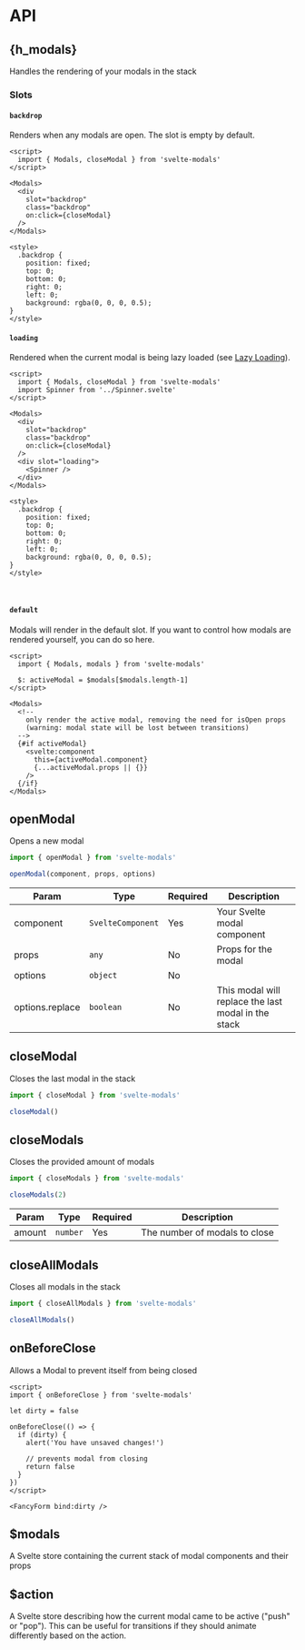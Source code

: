 # API

<style>
h2 {
  @apply border-b-2 pb-2 border-gray-200;
}
</style>

<script>
  const h_modals = '<Modals />'
</script>

## {h_modals}

Handles the rendering of your modals in the stack

### Slots

#### `backdrop`

Renders when any modals are open. The slot is empty by default.

```svelte
<script>
  import { Modals, closeModal } from 'svelte-modals'
</script>

<Modals>
  <div
    slot="backdrop"
    class="backdrop"
    on:click={closeModal}
  />
</Modals>

<style>
  .backdrop {
    position: fixed;
    top: 0;
    bottom: 0;
    right: 0;
    left: 0;
    background: rgba(0, 0, 0, 0.5);
}
</style>
```

#### `loading`

Rendered when the current modal is being lazy loaded (see [Lazy Loading](/lazy-loading)).

```svelte
<script>
  import { Modals, closeModal } from 'svelte-modals'
  import Spinner from '../Spinner.svelte'
</script>

<Modals>
  <div
    slot="backdrop"
    class="backdrop"
    on:click={closeModal}
  />
  <div slot="loading">
    <Spinner />
  </div>
</Modals>

<style>
  .backdrop {
    position: fixed;
    top: 0;
    bottom: 0;
    right: 0;
    left: 0;
    background: rgba(0, 0, 0, 0.5);
}
</style>
```

<br />

#### `default`

Modals will render in the default slot. If you want to control how modals are rendered yourself,
you can do so here.

```svelte
<script>
  import { Modals, modals } from 'svelte-modals'

  $: activeModal = $modals[$modals.length-1]
</script>

<Modals>
  <!--
    only render the active modal, removing the need for isOpen props
    (warning: modal state will be lost between transitions)
  -->
  {#if activeModal}
    <svelte:component
      this={activeModal.component}
      {...activeModal.props || {}}
    />
  {/if}
</Modals>
```

## openModal

Opens a new modal

```js
import { openModal } from 'svelte-modals'

openModal(component, props, options)
```

| Param           | Type                         | Required | Description                                         |
| --------------- | ---------------------------- | -------- | --------------------------------------------------- |
| component       | <code>SvelteComponent</code> | Yes      | Your Svelte modal component                         |
| props           | <code>any</code>             | No       | Props for the modal                                 |
| options         | <code>object</code>          | No       |                                                     |
| options.replace | <code>boolean</code>         | No       | This modal will replace the last modal in the stack |

## closeModal

Closes the last modal in the stack

```js
import { closeModal } from 'svelte-modals'

closeModal()
```

## closeModals

Closes the provided amount of modals

```js
import { closeModals } from 'svelte-modals'

closeModals(2)
```

| Param  | Type                | Required | Description                   |
| ------ | ------------------- | -------- | ----------------------------- |
| amount | <code>number</code> | Yes      | The number of modals to close |

## closeAllModals

Closes all modals in the stack

```js
import { closeAllModals } from 'svelte-modals'

closeAllModals()
```

## onBeforeClose

Allows a Modal to prevent itself from being closed

```svelte
<script>
import { onBeforeClose } from 'svelte-modals'

let dirty = false

onBeforeClose(() => {
  if (dirty) {
    alert('You have unsaved changes!')

    // prevents modal from closing
    return false
  }
})
</script>

<FancyForm bind:dirty />
```

## $modals

A Svelte store containing the current stack of modal components and their props

## $action

A Svelte store describing how the current modal came to be active ("push" or "pop"). This can be useful for transitions if they should animate differently based on the action.
